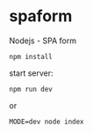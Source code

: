 # spaform
Nodejs - SPA form

```
npm install
```

start server:
```
npm run dev
```

or

```
MODE=dev node index
```